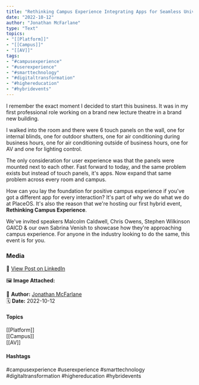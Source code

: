 ```yaml
---
title: "Rethinking Campus Experience Integrating Apps for Seamless University Interactions"  
date: "2022-10-12"  
author: "Jonathan McFarlane"  
type: "Text"  
topics:  
- "[[Platform]]"  
- "[[Campus]]"  
- "[[AV]]"   
tags:  
- "#campusexperience"  
- "#userexperience"  
- "#smarttechnology"  
- "#digitaltransformation"  
- "#highereducation"  
- "#hybridevents"  
---
```

I remember the exact moment I decided to start this business. It was in my first professional role working on a brand new lecture theatre in a brand new building.

I walked into the room and there were 6 touch panels on the wall, one for internal blinds, one for outdoor shutters, one for air conditioning during business hours, one for air conditioning outside of business hours, one for AV and one for lighting control.

The only consideration for user experience was that the panels were mounted next to each other. Fast forward to today, and the same problem exists but instead of touch panels, it's apps. Now expand that same problem across every room and campus.

How can you lay the foundation for positive campus experience if you've got a different app for every interaction? It's part of why we do what we do at PlaceOS. It's also the reason that we're hosting our first hybrid event, **Rethinking Campus Experience**.

We've invited speakers Malcolm Caldwell, Chris Owens, Stephen Wilkinson GAICD & our own Sabrina Venish to showcase how they're approaching campus experience. For anyone in the industry looking to do the same, this event is for you.

### Media

🔗 [View Post on LinkedIn](https://www.linkedin.com/feed/update/urn:li:activity:6985829089836236800)  
  
🖼 **Image Attached:**  
  
  
👤 **Author:** [Jonathan McFarlane](https://www.linkedin.com/in/jonathanmcfarlane/)  
🗓️ **Date:** 2022-10-12

#### Topics

[[Platform]]  
[[Campus]]  
[[AV]]  

#### Hashtags

#campusexperience #userexperience #smarttechnology #digitaltransformation #highereducation #hybridevents